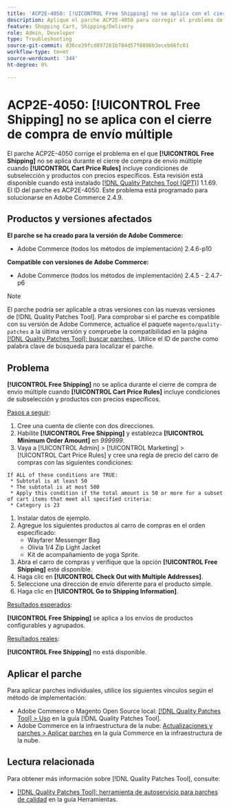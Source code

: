 ```yaml
---
title: 'ACP2E-4050: [!UICONTROL Free Shipping] no se aplica con el cierre de compra de envío múltiple'
description: Aplique el parche ACP2E-4050 para corregir el problema de Adobe Commerce en el que [!UICONTROL Free Shipping] no se aplica durante la desprotección de varias direcciones cuando [!UICONTROL Cart Price Rules] incluye condiciones de subselección y productos con precios específicos.
feature: Shopping Cart, Shipping/Delivery
role: Admin, Developer
type: Troubleshooting
source-git-commit: d36ce39fcd897261b784d57f8806b3eceb66fc01
workflow-type: tm+mt
source-wordcount: '344'
ht-degree: 0%

---
```



# ACP2E-4050: **[!UICONTROL Free Shipping]** no se aplica con el cierre de compra de envío múltiple

El parche ACP2E-4050 corrige el problema en el que **[!UICONTROL Free Shipping]** no se aplica durante el cierre de compra de envío múltiple cuando **[!UICONTROL Cart Price Rules]** incluye condiciones de subselección y productos con precios específicos. Esta revisión está disponible cuando está instalado [[!DNL Quality Patches Tool (QPT)]](/help/tools/quality-patches-tool/quality-patches-tool-to-self-serve-quality-patches.md) 1.1.69. El ID del parche es ACP2E-4050. Este problema está programado para solucionarse en Adobe Commerce 2.4.9.

## Productos y versiones afectados

**El parche se ha creado para la versión de Adobe Commerce:**

* Adobe Commerce (todos los métodos de implementación) 2.4.6-p10

**Compatible con versiones de Adobe Commerce:**

* Adobe Commerce (todos los métodos de implementación) 2.4.5 - 2.4.7-p6

>[!NOTE]
>
>El parche podría ser aplicable a otras versiones con las nuevas versiones de [!DNL Quality Patches Tool]. Para comprobar si el parche es compatible con su versión de Adobe Commerce, actualice el paquete `magento/quality-patches` a la última versión y compruebe la compatibilidad en la página [[!DNL Quality Patches Tool]: buscar parches ](https://experienceleague.adobe.com/tools/commerce-quality-patches/index.html). Utilice el ID de parche como palabra clave de búsqueda para localizar el parche.

## Problema

**[!UICONTROL Free Shipping]** no se aplica durante el cierre de compra de envío múltiple cuando **[!UICONTROL Cart Price Rules]** incluye condiciones de subselección y productos con precios específicos.

<u>Pasos a seguir</u>:

1. Cree una cuenta de cliente con dos direcciones.
1. Habilite **[!UICONTROL Free Shipping]** y establezca **[!UICONTROL Minimum Order Amount]** en *999999*.
1. Vaya a [!UICONTROL Admin] > [!UICONTROL Marketing] > [!UICONTROL Cart Price Rules] y cree una regla de precio del carro de compras con las siguientes condiciones:

```
If ALL of these conditions are TRUE:
 * Subtotal is at least 50
 * The subtotal is at most 500
 * Apply this condition if the total amount is 50 or more for a subset of cart items that meet all specified criteria:
 * Category is 23
```

1. Instalar datos de ejemplo.
1. Agregue los siguientes productos al carro de compras en el orden especificado:
   * Wayfarer Messenger Bag
   * Olivia 1/4 Zip Light Jacket
   * Kit de acompañamiento de yoga Sprite.
1. Abra el carro de compras y verifique que la opción **[!UICONTROL Free Shipping]** esté disponible.
1. Haga clic en **[!UICONTROL Check Out with Multiple Addresses]**.
1. Seleccione una dirección de envío diferente para el producto simple.
1. Haga clic en **[!UICONTROL Go to Shipping Information]**.

<u>Resultados esperados</u>:

**[!UICONTROL Free Shipping]** se aplica a los envíos de productos configurables y agrupados.

<u>Resultados reales</u>:

**[!UICONTROL Free Shipping]** no está disponible.

## Aplicar el parche

Para aplicar parches individuales, utilice los siguientes vínculos según el método de implementación:

* Adobe Commerce o Magento Open Source local: [[!DNL Quality Patches Tool] > Uso](/help/tools/quality-patches-tool/usage.md) en la guía [!DNL Quality Patches Tool].
* Adobe Commerce en la infraestructura de la nube: [Actualizaciones y parches > Aplicar parches](https://experienceleague.adobe.com/docs/commerce-cloud-service/user-guide/develop/upgrade/apply-patches.html) en la guía Commerce en la infraestructura de la nube.

## Lectura relacionada

Para obtener más información sobre [!DNL Quality Patches Tool], consulte:

* [[!DNL Quality Patches Tool]: herramienta de autoservicio para parches de calidad](/help/tools/quality-patches-tool/quality-patches-tool-to-self-serve-quality-patches.md) en la guía Herramientas.
